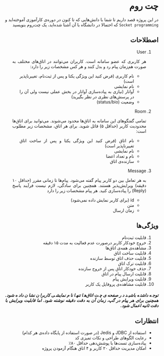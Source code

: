 <div dir="rtl" align="justify">

چت روم
======

در این پروژه قصد داریم تا شما با دانش‌هایی که تا کنون در دوره‌ی کارآموزی آموخته‌اید و `Socket programming` که احتمالا در دانشگاه با آن آشنا شده‌اید، یک چت‌روم بنویسید

## اصطلاحات

1. User
   
    هر کاربری که عضو سامانه است. کاربران می‌توانند در اتاق‌های مختلف به صورت هم‌زمان پیام رد و بدل کنند و هر کس مشخصات زیر را دارد:
    - نام کاربری (فرض کنید این ویژگی یکتا و پس از ثبت‌نام، تغییرناپذیر است)
   - نام نمایشی
   - آواتار (نیازی به پیاده‌سازی آواتار در بخش عملی نیست ولی آن را در پرسش‌های نظری در نظر بگیرید)
   - وضعیت (status/bio)
2. Room
   
   تمامی گفتگوهای این سامانه به اتاق‌ها محدود می‌شوند. می‌توانید برای اتاق‌ها محدودیت کاربر (حداقل ۵) قائل شوید. برای هر اتاق، مشخصات زیر مطلوب است:
   - نام اتاق (فرض کنید این ویژگی یکتا و پس از ساخت اتاق تغییرناپذیر است)
   - نام نمایشی
   - نام و تعداد اعضا
   - سازنده‌ی اتاق
3. Message
   
   به هر تعامل بین دو کاربر پیام گفته می‌شود. پیام‌ها تا زمانی مقرر (حداقل ۱۰ دقیقه) ویرایش‌پذیر هستند. همچنین برای سادگی، لازم نیست فرآیند پاسخ (Reply) را پیاده‌سازی کنید. هر پیام مشخصات زیر را دارد
   - id (برای کاربر نمایش داده نمی‌شود)
   - متن
   - زمان ارسال

## ویژگی‌ها

1. قابلیت ثبت‌نام
2. خروج خودکار کاربر درصورت عدم فعالیت به مدت ۱۵ دقیقه
3. مشاهده‌ی همه‌ی اتاق‌ها
4. قابلیت ساخت اتاق
5. قابلیت حذف اتاق توسط سازنده
6. قابلیت ترک اتاق
7. حذف خودکار اتاق پس از خروج سازنده
8. قابلیت ارسال پیام در اتاق
9. قابلیت ویرایش پیام
10. قابلیت مشاهده‌ی پروفایل یک کاربر

##### توجه داشته باشید در صفحه‌ی چت اتاق‌ها تنها نام نمایشی کاربران نشان داده شود. همچنین برای هر پیام در گپ، زمان آن به دقت دقیقه نوشته شود. اما قابلیت ویرایش با دقت ثانیه اعمال شود.

## انتظارات

- استفاده از JDBC و Jedis (در صورت استفاده از پایگاه داده‌ی هر کدام)
- رعایت الگوهای طراحی و نکات تمیزی کد
- پیاده‌سازی تست‌ها با پوشش‌دهی حداقل ۸۰٪
- امکان مدیریت حداقل ۲۰ کاربر و ۴ اتاق هنگام آزمودن پروژه

</div>